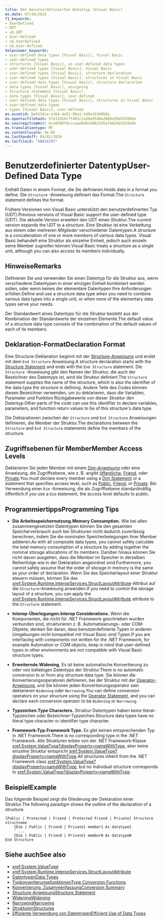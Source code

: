 ```yaml
---
title: Den benutzerdefinierten Datentyp (Visual Basic)
ms.date: 07/20/2015
f1_keywords:
- UserDefined
- UDT
- vb.UDT
- User-Defined
- vb.UserDefined
- vb.User-Defined
helpviewer_keywords:
- user-defined data types [Visual Basic], Visual Basic
- user-defined types
- structures [Visual Basic], as user-defined data types
- user-defined types [Visual Basic], Visual Basic
- user-defined types [Visual Basic], structure declaration
- user-defined types [Visual Basic], structures in Visual Basic
- user-defined data types [Visual Basic], structure declaration
- data types [Visual Basic], assigning
- Structure statement [Visual Basic]
- data types [Visual Basic], user-defined
- user-defined data types [Visual Basic], structures in Visual Basic
- user-defined data types
- types [Visual Basic], user-defined
ms.assetid: be913dca-a364-4a51-96a1-549a1b390b0a
ms.openlocfilehash: 5fe12d18c7f403c1a50ed548a260ba39e83280eb
ms.sourcegitcommit: bce0586f0cccaae6d6cbd625d5a7b824d1d3de4b
ms.translationtype: MT
ms.contentlocale: de-DE
ms.lasthandoff: 04/02/2019
ms.locfileid: "58814197"
---
```

# <a name="user-defined-data-type"></a><span data-ttu-id="f9b60-102">Benutzerdefinierter Datentyp</span><span class="sxs-lookup"><span data-stu-id="f9b60-102">User-Defined Data Type</span></span>
<span data-ttu-id="f9b60-103">Enthält Daten in einem Format, die Sie definieren.</span><span class="sxs-lookup"><span data-stu-id="f9b60-103">Holds data in a format you define.</span></span> <span data-ttu-id="f9b60-104">Die `Structure` -Anweisung definiert das Format.</span><span class="sxs-lookup"><span data-stu-id="f9b60-104">The `Structure` statement defines the format.</span></span>  
  
 <span data-ttu-id="f9b60-105">Frühere Versionen von Visual Basic unterstützt den benutzerdefinierten Typ (UDT).</span><span class="sxs-lookup"><span data-stu-id="f9b60-105">Previous versions of Visual Basic support the user-defined type (UDT).</span></span> <span data-ttu-id="f9b60-106">Die aktuelle Version erweitert den UDT einen *Struktur*.</span><span class="sxs-lookup"><span data-stu-id="f9b60-106">The current version expands the UDT to a *structure*.</span></span> <span data-ttu-id="f9b60-107">Eine Struktur ist eine Verkettung aus einem oder mehreren *Mitglieder* verschiedener Datentypen.</span><span class="sxs-lookup"><span data-stu-id="f9b60-107">A structure is a concatenation of one or more *members* of various data types.</span></span> <span data-ttu-id="f9b60-108">Visual Basic behandelt eine Struktur als einzelne Einheit, jedoch auch einzeln seine Member zugreifen können.</span><span class="sxs-lookup"><span data-stu-id="f9b60-108">Visual Basic treats a structure as a single unit, although you can also access its members individually.</span></span>  
  
## <a name="remarks"></a><span data-ttu-id="f9b60-109">Hinweise</span><span class="sxs-lookup"><span data-stu-id="f9b60-109">Remarks</span></span>  
 <span data-ttu-id="f9b60-110">Definieren Sie und verwenden Sie einen Datentyp für die Struktur aus, wenn verschiedene Datentypen in einer einzigen Einheit kombiniert werden sollen, oder wenn keines der elementare Datentypen Ihre Anforderungen erfüllen.</span><span class="sxs-lookup"><span data-stu-id="f9b60-110">Define and use a structure data type when you need to combine various data types into a single unit, or when none of the elementary data types serve your needs.</span></span>  
  
 <span data-ttu-id="f9b60-111">Der Standardwert eines Datentyps für die Struktur besteht aus der Kombination der Standardwerte der einzelnen Elemente.</span><span class="sxs-lookup"><span data-stu-id="f9b60-111">The default value of a structure data type consists of the combination of the default values of each of its members.</span></span>  
  
## <a name="declaration-format"></a><span data-ttu-id="f9b60-112">Deklaration-Format</span><span class="sxs-lookup"><span data-stu-id="f9b60-112">Declaration Format</span></span>  
 <span data-ttu-id="f9b60-113">Eine Structure-Deklaration beginnt mit der [Structure-Anweisung](../../../visual-basic/language-reference/statements/structure-statement.md) und endet mit dem `End Structure` Anweisung.</span><span class="sxs-lookup"><span data-stu-id="f9b60-113">A structure declaration starts with the [Structure Statement](../../../visual-basic/language-reference/statements/structure-statement.md) and ends with the `End Structure` statement.</span></span> <span data-ttu-id="f9b60-114">Die `Structure` -Anweisung gibt den Namen der Struktur, die auch der Bezeichner des Datentyps ist, wird die Struktur definiert.</span><span class="sxs-lookup"><span data-stu-id="f9b60-114">The `Structure` statement supplies the name of the structure, which is also the identifier of the data type the structure is defining.</span></span> <span data-ttu-id="f9b60-115">Andere Teile des Codes können diesen Bezeichner verwenden, um zu deklarieren, dass die Variablen, Parameter und Funktion Rückgabewerte von dieser Struktur den Datentyp.</span><span class="sxs-lookup"><span data-stu-id="f9b60-115">Other parts of the code can use this identifier to declare variables, parameters, and function return values to be of this structure's data type.</span></span>  
  
 <span data-ttu-id="f9b60-116">Die Deklarationen zwischen der `Structure` und `End Structure` Anweisungen definieren, die Member der Struktur.</span><span class="sxs-lookup"><span data-stu-id="f9b60-116">The declarations between the `Structure` and `End Structure` statements define the members of the structure.</span></span>  
  
## <a name="member-access-levels"></a><span data-ttu-id="f9b60-117">Zugriffsebenen für Member</span><span class="sxs-lookup"><span data-stu-id="f9b60-117">Member Access Levels</span></span>  
 <span data-ttu-id="f9b60-118">Deklarieren Sie jeden Member mit einem [Dim-Anweisung](../../../visual-basic/language-reference/statements/dim-statement.md) oder eine Anweisung, die Zugriffsebene, wie z. B. angibt [öffentliche](../../../visual-basic/language-reference/modifiers/public.md), [Friend](../../../visual-basic/language-reference/modifiers/friend.md), oder [Private](../../../visual-basic/language-reference/modifiers/private.md).</span><span class="sxs-lookup"><span data-stu-id="f9b60-118">You must declare every member using a [Dim Statement](../../../visual-basic/language-reference/statements/dim-statement.md) or a statement that specifies access level, such as [Public](../../../visual-basic/language-reference/modifiers/public.md), [Friend](../../../visual-basic/language-reference/modifiers/friend.md), or [Private](../../../visual-basic/language-reference/modifiers/private.md).</span></span> <span data-ttu-id="f9b60-119">Bei Verwendung einer `Dim` -Anweisung, die als Zugriffsebene standardmäßig öffentlich.</span><span class="sxs-lookup"><span data-stu-id="f9b60-119">If you use a `Dim` statement, the access level defaults to public.</span></span>  
  
## <a name="programming-tips"></a><span data-ttu-id="f9b60-120">Programmiertipps</span><span class="sxs-lookup"><span data-stu-id="f9b60-120">Programming Tips</span></span>  
  
-   <span data-ttu-id="f9b60-121">**Die Arbeitsspeichernutzung.**</span><span class="sxs-lookup"><span data-stu-id="f9b60-121">**Memory Consumption.**</span></span> <span data-ttu-id="f9b60-122">Wie bei allen zusammengesetzten Datentypen können Sie den gesamten Speicherverbrauch auch bei Strukturen nicht dadurch zuverlässig berechnen, indem Sie die nominalen Speicherbelegungen ihrer Member addieren.</span><span class="sxs-lookup"><span data-stu-id="f9b60-122">As with all composite data types, you cannot safely calculate the total memory consumption of a structure by adding together the nominal storage allocations of its members.</span></span> <span data-ttu-id="f9b60-123">Darüber hinaus können Sie nicht davon ausgehen, dass die Member im Speicher in derselben Reihenfolge wie in der Deklaration angeordnet sind.</span><span class="sxs-lookup"><span data-stu-id="f9b60-123">Furthermore, you cannot safely assume that the order of storage in memory is the same as your order of declaration.</span></span> <span data-ttu-id="f9b60-124">Wenn Sie das Speicherlayout einer Struktur steuern müssen, können Sie das <xref:System.Runtime.InteropServices.StructLayoutAttribute>-Attribut auf die `Structure`-Anweisung anwenden.</span><span class="sxs-lookup"><span data-stu-id="f9b60-124">If you need to control the storage layout of a structure, you can apply the <xref:System.Runtime.InteropServices.StructLayoutAttribute> attribute to the `Structure` statement.</span></span>  
  
-   <span data-ttu-id="f9b60-125">**Interop-Überlegungen.**</span><span class="sxs-lookup"><span data-stu-id="f9b60-125">**Interop Considerations.**</span></span> <span data-ttu-id="f9b60-126">Wenn die Komponenten, die nicht für .NET Framework geschrieben wurden verbunden sind, strukturieren z. B. Automatisierungs- oder COM-Objekte, denken Sie daran, dass benutzerdefinierte Typen in anderen Umgebungen nicht kompatibel mit Visual Basic sind Typen.</span><span class="sxs-lookup"><span data-stu-id="f9b60-126">If you are interfacing with components not written for the .NET Framework, for example Automation or COM objects, keep in mind that user-defined types in other environments are not compatible with Visual Basic structure types.</span></span>  
  
-   <span data-ttu-id="f9b60-127">**Erweiternde.**</span><span class="sxs-lookup"><span data-stu-id="f9b60-127">**Widening.**</span></span> <span data-ttu-id="f9b60-128">Es ist keine automatische Konvertierung zu oder von beliebigen Datentyps der Struktur.</span><span class="sxs-lookup"><span data-stu-id="f9b60-128">There is no automatic conversion to or from any structure data type.</span></span> <span data-ttu-id="f9b60-129">Sie können die Konvertierungsoperatoren definieren, bei der Struktur mit der [Operator-Anweisung](../../../visual-basic/language-reference/statements/operator-statement.md), und Sie können jeden Konvertierungsoperator sein deklarieren `Widening` oder `Narrowing`.</span><span class="sxs-lookup"><span data-stu-id="f9b60-129">You can define conversion operators on your structure using the [Operator Statement](../../../visual-basic/language-reference/statements/operator-statement.md), and you can declare each conversion operator to be `Widening` or `Narrowing`.</span></span>  
  
-   <span data-ttu-id="f9b60-130">**Typzeichen.**</span><span class="sxs-lookup"><span data-stu-id="f9b60-130">**Type Characters.**</span></span> <span data-ttu-id="f9b60-131">Struktur-Datentypen haben keine literal-Typzeichen oder Bezeichner-Typzeichen.</span><span class="sxs-lookup"><span data-stu-id="f9b60-131">Structure data types have no literal type character or identifier type character.</span></span>  
  
-   <span data-ttu-id="f9b60-132">**Framework-Typ.**</span><span class="sxs-lookup"><span data-stu-id="f9b60-132">**Framework Type.**</span></span> <span data-ttu-id="f9b60-133">Es gibt keinen entsprechenden Typ in .NET Framework.</span><span class="sxs-lookup"><span data-stu-id="f9b60-133">There is no corresponding type in the .NET Framework.</span></span> <span data-ttu-id="f9b60-134">Alle Strukturen erben von der .NET Framework-Klasse <xref:System.ValueType?displayProperty=nameWithType>, aber keine einzelne Struktur entspricht <xref:System.ValueType?displayProperty=nameWithType>.</span><span class="sxs-lookup"><span data-stu-id="f9b60-134">All structures inherit from the .NET Framework class <xref:System.ValueType?displayProperty=nameWithType>, but no individual structure corresponds to <xref:System.ValueType?displayProperty=nameWithType>.</span></span>  
  
## <a name="example"></a><span data-ttu-id="f9b60-135">Beispiel</span><span class="sxs-lookup"><span data-stu-id="f9b60-135">Example</span></span>  
 <span data-ttu-id="f9b60-136">Das folgende Beispiel zeigt die Gliederung der Deklaration einer Struktur.</span><span class="sxs-lookup"><span data-stu-id="f9b60-136">The following paradigm shows the outline of the declaration of a structure.</span></span>  
  
```  
[Public | Protected | Friend | Protected Friend | Private] Structure structname  
    {Dim | Public | Friend | Private} member1 As datatype1  
    ' ...  
    {Dim | Public | Friend | Private} memberN As datatypeN  
End Structure  
```  
  
## <a name="see-also"></a><span data-ttu-id="f9b60-137">Siehe auch</span><span class="sxs-lookup"><span data-stu-id="f9b60-137">See also</span></span>

- <xref:System.ValueType>
- <xref:System.Runtime.InteropServices.StructLayoutAttribute>
- [<span data-ttu-id="f9b60-138">Datentypen</span><span class="sxs-lookup"><span data-stu-id="f9b60-138">Data Types</span></span>](../../../visual-basic/language-reference/data-types/index.md)
- [<span data-ttu-id="f9b60-139">Typkonvertierungsfunktionen</span><span class="sxs-lookup"><span data-stu-id="f9b60-139">Type Conversion Functions</span></span>](../../../visual-basic/language-reference/functions/type-conversion-functions.md)
- [<span data-ttu-id="f9b60-140">Konvertierung: Zusammenfassung</span><span class="sxs-lookup"><span data-stu-id="f9b60-140">Conversion Summary</span></span>](../../../visual-basic/language-reference/keywords/conversion-summary.md)
- [<span data-ttu-id="f9b60-141">Structure-Anweisung</span><span class="sxs-lookup"><span data-stu-id="f9b60-141">Structure Statement</span></span>](../../../visual-basic/language-reference/statements/structure-statement.md)
- [<span data-ttu-id="f9b60-142">Widening</span><span class="sxs-lookup"><span data-stu-id="f9b60-142">Widening</span></span>](../../../visual-basic/language-reference/modifiers/widening.md)
- [<span data-ttu-id="f9b60-143">Narrowing</span><span class="sxs-lookup"><span data-stu-id="f9b60-143">Narrowing</span></span>](../../../visual-basic/language-reference/modifiers/narrowing.md)
- [<span data-ttu-id="f9b60-144">Strukturen</span><span class="sxs-lookup"><span data-stu-id="f9b60-144">Structures</span></span>](../../../visual-basic/programming-guide/language-features/data-types/structures.md)
- [<span data-ttu-id="f9b60-145">Effiziente Verwendung von Datentypen</span><span class="sxs-lookup"><span data-stu-id="f9b60-145">Efficient Use of Data Types</span></span>](../../../visual-basic/programming-guide/language-features/data-types/efficient-use-of-data-types.md)
